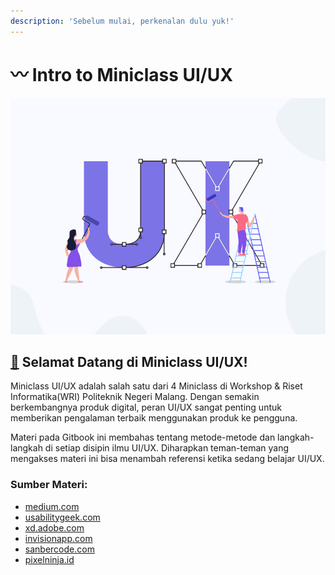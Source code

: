 ```yaml
---
description: 'Sebelum mulai, perkenalan dulu yuk!'
---
```


# 〰️ Intro to Miniclass UI/UX

![Sumber: dribbble.com](.gitbook/assets/image%20%2814%29.png)

## [👋](https://emojipedia.org/waving-hand/) Selamat Datang di Miniclass UI/UX!

Miniclass UI/UX adalah salah satu dari 4 Miniclass di Workshop & Riset Informatika\(WRI\) Politeknik Negeri Malang. Dengan semakin berkembangnya produk digital, peran UI/UX sangat penting untuk memberikan pengalaman terbaik menggunakan produk ke pengguna.

Materi pada Gitbook ini membahas tentang metode-metode dan langkah-langkah di setiap disipin ilmu UI/UX. Diharapkan teman-teman yang mengakses materi ini bisa menambah referensi ketika sedang belajar UI/UX.

### Sumber Materi:

* [medium.com](https://medium.com/)
* [usabilitygeek.com](https://usabilitygeek.com/)
* [xd.adobe.com](https://xd.adobe.com/)
* [invisionapp.com](https://www.invisionapp.com/)
* [sanbercode.com](https://blog.sanbercode.com/docs/kurikulum-ui-ux-design/)
* [pixelninja.id](https://pixelninja.id/courses/user-interface-design-for-android-basic/)



